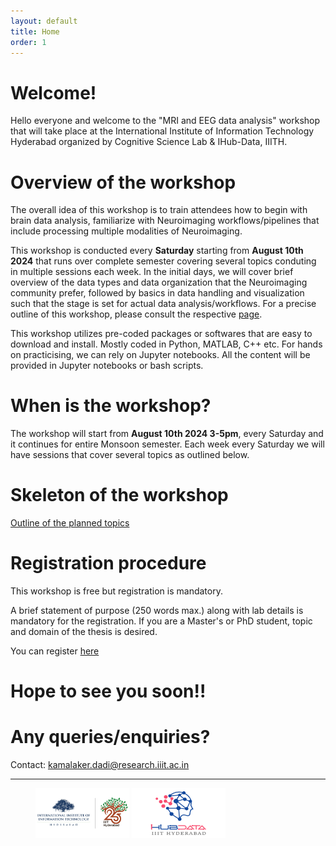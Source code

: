 ```yaml
---
layout: default
title: Home
order: 1
---
```


# Welcome!
Hello everyone and welcome to the "MRI and EEG data analysis" workshop that will take place
at the International Institute of Information Technology Hyderabad organized by Cognitive
Science Lab & IHub-Data, IIITH.

# Overview of the workshop

The overall idea of this workshop is to train attendees how to begin with brain data analysis, 
 familiarize with Neuroimaging workflows/pipelines that include processing multiple modalities
of Neuroimaging.

 This workshop is conducted every **Saturday** starting from **August 10th 2024** that runs over complete semester covering several topics conduting in multiple sessions each week. In the initial days, we will cover brief overview of the data types and data organization that the Neuroimaging community prefer, followed by basics in data handling and visualization such that the stage is set for actual data analysis/workflows. For a precise outline of this workshop, please consult the respective [page](outline "Outline of the workshop").

This workshop utilizes pre-coded packages or softwares that are easy to download and install. Mostly
coded in Python, MATLAB, C++ etc. For hands on practicising, we can rely on Jupyter notebooks. 
All the content will be provided in Jupyter notebooks or bash scripts.

# When is the workshop?

The workshop will start from **August 10th 2024 3-5pm**, every Saturday and it continues for entire Monsoon semester. Each week every Saturday we will have sessions
that cover several topics as outlined below.

# Skeleton of the workshop

[Outline of the planned topics](outline "Outline of the workshop")

# Registration procedure

This workshop is free but registration is mandatory.

A brief statement of purpose (250 words max.) along with lab details is mandatory
for the registration. If you are a Master's or PhD student, topic and domain of the thesis
is desired.

You can register [here](https://forms.gle/QwmFUfnuKaRbV1Hz8)


# Hope to see you soon!!

# Any queries/enquiries?

Contact: kamalaker.dadi@research.iiit.ac.in

___

<figure>
    <img src="static/IIITH.jpg"
         alt="IIITH" width="150" height="80">
    <img src="static/ihub-data.svg"
         alt="IIITH" width="150" height="80">
</figure>
